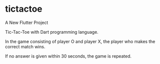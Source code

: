 # tictactoe

A New Flutter Project

Tic-Tac-Toe with Dart programming language. 

In the game consisting of player O and player X, the player who makes the correct match wins. 

If no answer is given within 30 seconds, the game is repeated.
